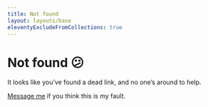 ```yaml
---
title: Not found
layout: layouts/base
eleventyExcludeFromCollections: true
---
```


# Not found 😕

It looks like you’ve found a dead link, and no one’s around to help.

<a class="callout-text" href="/#contact">Message me</a> if you think this is my fault.

